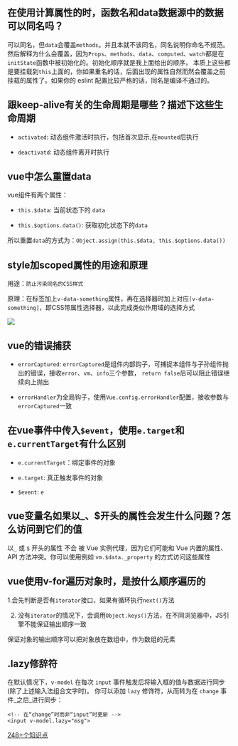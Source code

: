 ## 在使用计算属性的时，函数名和data数据源中的数据可以同名吗？

可以同名，但`data`会覆盖`methods`。并且本就不该同名，同名说明你命名不规范。
然后解释为什么会覆盖，因为`Props`、`methods`、`data`、`computed`、`watch`都是在`initState`函数中被初始化的。初始化顺序就是我上面给出的顺序，
本质上这些都是要挂载到`this`上面的，你如果重名的话，后面出现的属性自然而然会覆盖之前挂载的属性了。如果你的 eslint 配置比较严格的话，同名是编译不通过的。

## 跟keep-alive有关的生命周期是哪些？描述下这些生命周期

- `activated`: 动态组件激活时执行，包括首次显示,在`mounted`后执行

- `deactivatd`: 动态组件离开时执行

## vue中怎么重置data

vue组件有两个属性：

- `this.$data`: 当前状态下的 `data`

- `this.$options.data()`: 获取初化状态下的`data`

所以重置`data`的方式为：`Object.assign(this.$data, this.$options.data())`

## style加scoped属性的用途和原理

用途：`防止污染同名的CSS样式`

原理：在标签加上`v-data-something`属性，再在选择器时加上对应`[v-data-something]`，即CSS带属性选择器，以此完成类似作用域的选择方式

![](https://pic2.zhimg.com/80/v2-75d8c9a12c8b3049677f09fdf72a14dd_1440w.png)

## vue的错误捕获

- `errorCaptured`: `errorCaptured`是组件内部钩子，可捕捉本组件与子孙组件抛出的错误，接收`error`、`vm`、`info`三个参数，
`return false`后可以阻止错误继续向上抛出

- `errorHandler`为全局钩子，使用`Vue.config.errorHandler`配置，接收参数与`errorCaptured`一致

## 在vue事件中传入`$event`，使用`e.target`和`e.currentTarget`有什么区别

- `e.currentTarget`：绑定事件的对象

- `e.target`: 真正触发事件的对象

- `$event`: `e`

## vue变量名如果以_、$开头的属性会发生什么问题？怎么访问到它们的值

以`_` 或 `$` 开头的属性 不会 被 Vue 实例代理，因为它们可能和 Vue 内置的属性、API 方法冲突。你可以使用例如 `vm.$data._property` 的方式访问这些属性

## vue使用v-for遍历对象时，是按什么顺序遍历的

1.会先判断是否有`iterator`接口，如果有循环执行`next()`方法

2. 没有`iterator`的情况下，会调用`Object.keys()`方法，在不同浏览器中，JS引擎不能保证输出顺序一致

保证对象的输出顺序可以把对象放在数组中，作为数组的元素

## .lazy修辞符

在默认情况下，`v-model` 在每次 `input` 事件触发后将输入框的值与数据进行同步 (除了上述输入法组合文字时)。
你可以添加 `lazy` 修饰符，从而转为在 `change` 事件_之后_进行同步：

```
<!-- 在“change”时而非“input”时更新 -->
<input v-model.lazy="msg">
```

[248+个知识点](https://zhuanlan.zhihu.com/p/71229672)
